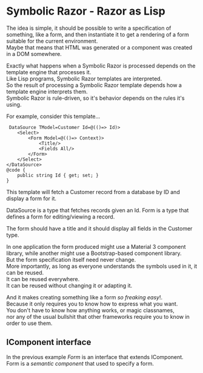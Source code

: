 # Symbolic Razor - Razor as Lisp

The idea is simple, it should be possible to write a specification of something, like a form, 
and then instantiate it to get a rendering of a form suitable for the current environment.  
Maybe that means that HTML was generated or a component was created in a DOM somewhere.  

Exactly what happens when a Symbolic Razor is processed depends on the template engine that processes it.  
Like Lisp programs, Symbolic Razor templates are interpreted.  
So the result of processing a Symbolic Razor template depends how a template engine interprets them.  
Symbolic Razor is rule-driven, so it's behavior depends on the rules it's using.  

For example, consider this template...
```
 DataSource TModel=Customer Id=@(()=> Id)>
	<Select>
		<Form Model=@(()=> Context)>
			<Title/>
			<Fields All/>
		</Form>
	</Select>
</DataSource>
@code {
	public string Id { get; set; }
}
```
This template will fetch a Customer record from a database by ID and display a form for it.  

DataSource is a type that fetches records given an Id.
Form is a type that defines a form for editing/viewing a record.  

The form should have a title and it should display all fields in the Customer type.  

In one application the form produced might use a Material 3 component library, 
while another might use a Bootstrap-based component library.  
But the form specification itself need never change.  
More importantly, as long as everyone understands the symbols used in it, it can be reused.  
It can be reused everywhere.  
It can be reused without changing it or adapting it.  
  
And it makes creating something like a form *so freaking easy*!.  
Because it only requires you to know how to express what you want.  
You don't have to know how anything works, or magic classnames,  
nor any of the usual bullshit that other frameworks require you to know in order to use them.  

## IComponent interface

In the previous example *Form* is an interface that extends IComponent.  
Form is a *semantic component* that used to specify a form.








